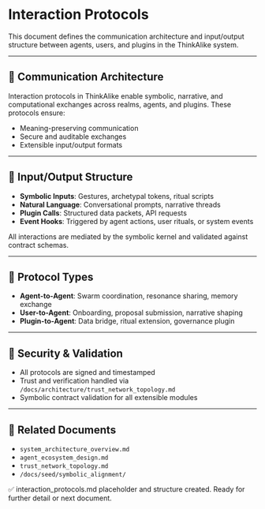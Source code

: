 # Interaction Protocols

This document defines the communication architecture and input/output structure between agents, users, and plugins in the ThinkAlike system.

---

## 📡 Communication Architecture

Interaction protocols in ThinkAlike enable symbolic, narrative, and computational exchanges across realms, agents, and plugins. These protocols ensure:

- Meaning-preserving communication
- Secure and auditable exchanges
- Extensible input/output formats

---

## 🔄 Input/Output Structure

- **Symbolic Inputs**: Gestures, archetypal tokens, ritual scripts
- **Natural Language**: Conversational prompts, narrative threads
- **Plugin Calls**: Structured data packets, API requests
- **Event Hooks**: Triggered by agent actions, user rituals, or system events

All interactions are mediated by the symbolic kernel and validated against contract schemas.

---

## 🧩 Protocol Types

- **Agent-to-Agent**: Swarm coordination, resonance sharing, memory exchange
- **User-to-Agent**: Onboarding, proposal submission, narrative shaping
- **Plugin-to-Agent**: Data bridge, ritual extension, governance plugin

---

## 🔐 Security & Validation

- All protocols are signed and timestamped
- Trust and verification handled via `/docs/architecture/trust_network_topology.md`
- Symbolic contract validation for all extensible modules

---

## 🔗 Related Documents

- `system_architecture_overview.md`
- `agent_ecosystem_design.md`
- `trust_network_topology.md`
- `/docs/seed/symbolic_alignment/`

✅ interaction_protocols.md placeholder and structure created. Ready for further detail or next document.
